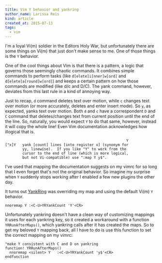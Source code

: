 ```yaml
---
title: Vim Y behavior and yankring
author_name: Larissa Reis
kind: article
created_at: 2015-07-13
tags:
  - vim
---
```


I'm a loyal Vi(m) soldier in the Editors Holy War, but unfortunately there are
some things on Vi(m) that just don't make sense to me. One of those things is
the `Y` behavior.

One of the cool things about Vim is that there is a pattern, a logic that
governs those seemingly chaotic commands. It combines simple commands to perform
tasks (like `d[elete]i[nner]w[ord]` and `d[elete]a[round]w[ord]`) and keeps a
certain pattern on how those commands are modified (like d/c and D/C). The yank
command, however, deviates from this last rule in a kind of annoying way.

Just to recap, `d` command deletes text over motion, while `c` changes text over
motion (or more accurately, deletes and enter insert mode). So `y`, as expected,
yanks text over motion. Both `d` and `c` have a correspondent `D` and `C`
command that deletes/changes text from current position until the end of the
line. So, naturally, you would expect `Y` to do that same, however, instead it
will copy the whole line! Even Vim documentation acknowledges how illogical that
is.

                                                            Y
    ["x]Y   yank [count] lines [into register x] (synonym for
            yy, linewise).  If you like "Y" to work from the
            cursor to the end of line (which is more logical,
            but not Vi-compatible) use ":map Y y$".

I've used that mapping the documentation suggests on my vimrc for so long that I
even forget that's not the original behavior. So imagine my surprise when `Y`
suddenly stops working after I enabled a few new plugins the other day.

It turns out [YankRing](http://www.vim.org/scripts/script.php?script_id=1234)
was overriding my map and using the default Vi(m) `Y` behavior.

    nnoremap Y :<C-U>YRYankCount 'Y'<CR>

Unfortunately yankring doesn't have a clean way of customizing mappings it uses
for each yankring key, so it created a workaround with a function
`YRRunAfterMaps()`, which yankring calls after it has created the maps. So to
get my beloved `Y` mapping back, all I have to do is use this function to set
the correct mapping on my vimrc:

    "make Y consistent with C and D on yankring
    function! YRRunAfterMaps()
      nnoremap <silent> Y   :<C-U>YRYankCount 'y$'<CR>
    endfunction


